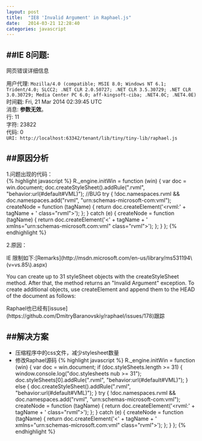 ```yaml
---
layout: post
title:  "IE8 'Invalid Argument' in Raphael.js"
date:   2014-03-21 12:28:40
categories: javascript
---
```


##IE 8问题:
---
网页错误详细信息

用户代理: `Mozilla/4.0 (compatible; MSIE 8.0; Windows NT 6.1; Trident/4.0; SLCC2; .NET CLR 2.0.50727; .NET CLR 3.5.30729; .NET CLR 3.0.30729; Media Center PC 6.0; aff-kingsoft-ciba; .NET4.0C; .NET4.0E)`<br/>
时间戳: Fri, 21 Mar 2014 02:39:45 UTC<br/>
消息: **参数无效**。<br/>
行: 11<br/>
字符: 23822<br/>
代码: 0<br/>
`URI: http://localhost:63342/tenant/lib/tiny/tiny-lib/raphael.js`<br/>

##原因分析
---

1.问题出现的代码：<br/>
{% highlight javascript %}
R._engine.initWin = function (win) {
    var doc = win.document;
    doc.createStyleSheet().addRule(".rvml", "behavior:url(#default#VML)");      //BUG
    try {
        !doc.namespaces.rvml && doc.namespaces.add("rvml", "urn:schemas-microsoft-com:vml");
        createNode = function (tagName) {
            return doc.createElement('<rvml:' + tagName + ' class="rvml">');
        };
    } catch (e) {
        createNode = function (tagName) {
            return doc.createElement('<' + tagName + ' xmlns="urn:schemas-microsoft.com:vml" class="rvml">');
        };
    }
};
{% endhighlight %}

2.原因：         <br/>
<p>IE 限制如下:[Remarks](http://msdn.microsoft.com/en-us/library/ms531194\(v=vs.85\).aspx)</p>
You can create up to 31 styleSheet objects with the createStyleSheet method. After that, the method returns an "Invalid Argument" exception. To create additional objects, use createElement and append them to the HEAD of the document as follows:

<p>Raphael也已经有[issuse](https://github.com/DmitryBaranovskiy/raphael/issues/178)跟踪</p>

##解决方案
---

* 压缩程序中的css文件，减少stylesheet数量
* 修改Raphael源码
{% highlight javascript %}
R._engine.initWin = function (win) {
    var doc = win.document;
    if (doc.styleSheets.length >= 31) {
        window.console.log("doc.stylesheets nub >= 31");
        doc.styleSheets[0].addRule(".rvml", "behavior:url(#default#VML)");
    }
    else {
        doc.createStyleSheet().addRule(".rvml", "behavior:url(#default#VML)");
    }
    try {
        !doc.namespaces.rvml && doc.namespaces.add("rvml", "urn:schemas-microsoft-com:vml");
        createNode = function (tagName) {
            return doc.createElement('<rvml:' + tagName + ' class="rvml">');
        };
    } catch (e) {
        createNode = function (tagName) {
            return doc.createElement('<' + tagName + ' xmlns="urn:schemas-microsoft.com:vml" class="rvml">');
        };
    }
};
{% endhighlight %}
